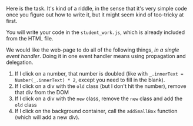 Here is the task. It's kind of a riddle, in the sense that it's very simple code once you figure out how to write it, but it might seem kind of too-tricky at first.

You will write your code in the `student_work.js`, which is already included from the HTML file.

We would like the web-page to do all of the following things, _in a single event handler_. Doing it in one event handler means using propagation and delegation.

1. If I click on a number, that number is doubled (like with `_.innerText = Number(_.innerText) * 2`, except you need to fill in the blank).
2. If I click on a div with the `old` class (but I don't hit the number), remove that div from the DOM
3. If I click on a div with the `new` class, remove the `new` class and add the `old` class
4. If I click on the background container, call the `addSmallBox` function (which will add a new div).
